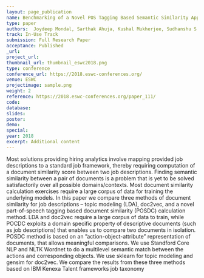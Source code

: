 ```yaml
---
layout: page_publication
name: Benchmarking of a Novel POS Tagging Based Semantic Similarity Approach for Job Description Similarity Computation
type: paper
authors:  Joydeep Mondal, Sarthak Ahuja, Kushal Mukherjee, Sudhanshu S. Singh, Gyana Parija
track: In-Use Track
submission: Full Research Paper
acceptance: Published
_url:
project_url:
thumbnail_url: thumbnail_eswc2018.png
type: conference
conference_url: https://2018.eswc-conferences.org/
venue: ESWC
projectimage: sample.png
weight: 2
reference: https://2018.eswc-conferences.org/paper_111/
code:
database: 
slides: 
poster: 
demo: 
special: 
year: 2018
excerpt: Additional content
---
```

Most solutions providing hiring analytics involve mapping provided job descriptions to a standard job framework, thereby requiring computation of a document similarity score between two job descriptions. Finding semantic similarity between a pair of documents is a problem that is yet to be solved satisfactorily over all possible domains/contexts. Most document similarity calculation exercises require a large corpus of data for training the underlying models.
In this paper we compare three methods of document similarity for job descriptions – topic modeling (LDA), doc2vec, and a novel part-of-speech tagging based document similarity (POSDC) calculation method. LDA and doc2vec require a large corpus of data to train, while POCDC exploits a domain specific property of descriptive documents (such as job descriptions) that enables us to compare two documents in isolation. POSDC method is based on an ”action-object-attribute” representation of documents, that allows meaningful comparisons. We use Standford Core NLP and NLTK Wordnet to do a multilevel semantic match between the actions and corresponding objects. We use sklearn for topic modeling and gensim for doc2vec. We compare the results from these three methods based on IBM Kenexa Talent frameworks job taxonomy